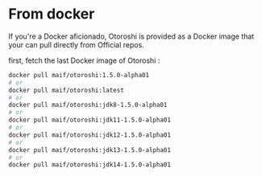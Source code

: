 # From docker

If you're a Docker aficionado, Otoroshi is provided as a Docker image that your can pull directly from Official repos.

first, fetch the last Docker image of Otoroshi :

```sh
docker pull maif/otoroshi:1.5.0-alpha01
# or 
docker pull maif/otoroshi:latest
# or 
docker pull maif/otoroshi:jdk8-1.5.0-alpha01
# or 
docker pull maif/otoroshi:jdk11-1.5.0-alpha01
# or 
docker pull maif/otoroshi:jdk12-1.5.0-alpha01
# or 
docker pull maif/otoroshi:jdk13-1.5.0-alpha01
# or 
docker pull maif/otoroshi:jdk14-1.5.0-alpha01
```